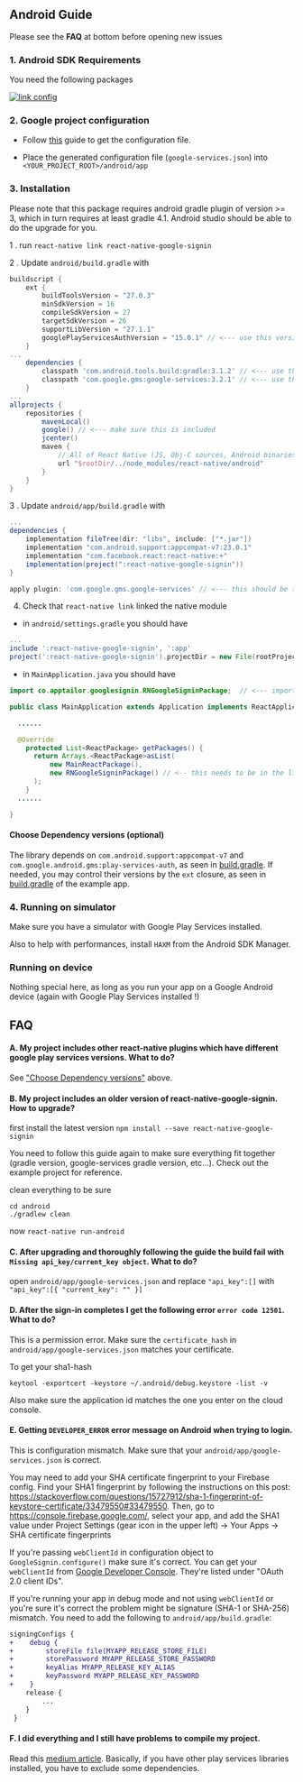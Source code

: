 ## Android Guide

Please see the **FAQ** at bottom before opening new issues

### 1. Android SDK Requirements

You need the following packages

[![link config](https://github.com/apptailor/react-native-google-signin/raw/master/img/android-req.png)](#config)

### 2. Google project configuration

- Follow [this](./get-config-file.md) guide to get the configuration file.

- Place the generated configuration file (`google-services.json`) into `<YOUR_PROJECT_ROOT>/android/app`

### 3. Installation

Please note that this package requires android gradle plugin of version >= 3, which in turn requires at least gradle 4.1. Android studio should be able to do the upgrade for you.

1 . run `react-native link react-native-google-signin`

2 . Update `android/build.gradle` with

```gradle
buildscript {
    ext {
        buildToolsVersion = "27.0.3"
        minSdkVersion = 16
        compileSdkVersion = 27
        targetSdkVersion = 26
        supportLibVersion = "27.1.1"
        googlePlayServicesAuthVersion = "15.0.1" // <--- use this version or newer
    }
...
    dependencies {
        classpath 'com.android.tools.build:gradle:3.1.2' // <--- use this version or newer
        classpath 'com.google.gms:google-services:3.2.1' // <--- use this version or newer
    }
...
allprojects {
    repositories {
        mavenLocal()
        google() // <--- make sure this is included
        jcenter()
        maven {
            // All of React Native (JS, Obj-C sources, Android binaries) is installed from npm
            url "$rootDir/../node_modules/react-native/android"
        }
    }
}
```

3 . Update `android/app/build.gradle` with

```gradle
...
dependencies {
    implementation fileTree(dir: "libs", include: ["*.jar"])
    implementation "com.android.support:appcompat-v7:23.0.1"
    implementation "com.facebook.react:react-native:+"
    implementation(project(":react-native-google-signin"))
}

apply plugin: 'com.google.gms.google-services' // <--- this should be the last line
```

4. Check that `react-native link` linked the native module

- in `android/settings.gradle` you should have

```gradle
...
include ':react-native-google-signin', ':app'
project(':react-native-google-signin').projectDir = new File(rootProject.projectDir, '../node_modules/react-native-google-signin/android')
```

- in `MainApplication.java` you should have

```java
import co.apptailor.googlesignin.RNGoogleSigninPackage;  // <--- import

public class MainApplication extends Application implements ReactApplication {

  ......

  @Override
    protected List<ReactPackage> getPackages() {
      return Arrays.<ReactPackage>asList(
          new MainReactPackage(),
          new RNGoogleSigninPackage() // <-- this needs to be in the list
      );
    }
  ......

}
```

#### Choose Dependency versions (optional)

The library depends on `com.android.support:appcompat-v7` and `com.google.android.gms:play-services-auth`, as seen in [build.gradle](https://github.com/react-native-community/react-native-google-signin/blob/master/android/build.gradle). If needed, you may control their versions by the `ext` closure, as seen in [build.gradle](https://github.com/react-native-community/react-native-google-signin/blob/master/example/android/build.gradle) of the example app.

### 4. Running on simulator

Make sure you have a simulator with Google Play Services installed.

Also to help with performances, install `HAXM` from the Android SDK Manager.

### Running on device

Nothing special here, as long as you run your app on a Google Android device (again with Google Play Services installed !)

## FAQ

#### A. My project includes other react-native plugins which have different google play services versions. What to do?

See ["Choose Dependency versions"](#choose-dependency-versions-optional) above.

#### B. My project includes an older version of react-native-google-signin. How to upgrade?

first install the latest version
`npm install --save react-native-google-signin`

You need to follow this guide again to make sure everything fit together (gradle version, google-services gradle version, etc...). Check out the example project for reference.

clean everything to be sure

```
cd android
./gradlew clean
```

now `react-native run-android`

#### C. After upgrading and thoroughly following the guide the build fail with `Missing api_key/current_key object`. What to do?

open `android/app/google-services.json` and replace `"api_key":[]` with `"api_key":[{ "current_key": "" }]`

#### D. After the sign-in completes I get the following error `error code 12501`. What to do?

This is a permission error. Make sure the `certificate_hash` in `android/app/google-services.json` matches your certificate.

To get your sha1-hash

```
keytool -exportcert -keystore ~/.android/debug.keystore -list -v
```

Also make sure the application id matches the one you enter on the cloud console.

#### E. Getting `DEVELOPER_ERROR` error message on Android when trying to login.

This is configuration mismatch. Make sure that your `android/app/google-services.json` is correct.

You may need to add your SHA certificate fingerprint to your Firebase config. Find your SHA1 fingerprint by following the instructions on this post: https://stackoverflow.com/questions/15727912/sha-1-fingerprint-of-keystore-certificate/33479550#33479550. Then, go to https://console.firebase.google.com/, select your app, and add the SHA1 value under Project Settings (gear icon in the upper left) -> Your Apps -> SHA certificate fingerprints

If you're passing `webClientId` in configuration object to `GoogleSignin.configure()` make sure it's correct. You can get your `webClientId` from [Google Developer Console](https://console.developers.google.com/apis/credentials). They're listed under "OAuth 2.0 client IDs".

If you're running your app in debug mode and not using `webClientId` or you're sure it's correct the problem might be signature (SHA-1 or SHA-256) mismatch. You need to add the following to `android/app/build.gradle`:

```diff
signingConfigs {
+    debug {
+        storeFile file(MYAPP_RELEASE_STORE_FILE)
+        storePassword MYAPP_RELEASE_STORE_PASSWORD
+        keyAlias MYAPP_RELEASE_KEY_ALIAS
+        keyPassword MYAPP_RELEASE_KEY_PASSWORD
+    }
    release {
        ...
    }
 }
```

#### F. I did everything and I still have problems to compile my project.

Read this [medium article](https://medium.com/@suchydan/how-to-solve-google-play-services-version-collision-in-gradle-dependencies-ef086ae5c75f). Basically, if you have other play services libraries installed, you have to exclude some dependencies.
